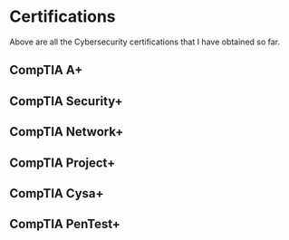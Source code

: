 # Certifications
Above are all the Cybersecurity certifications that I have obtained so far.

<h2>CompTIA A+</h2>

<h2>CompTIA Security+</h2>

<h2>CompTIA Network+</h2>

<h2>CompTIA Project+</h2>

<h2>CompTIA Cysa+</h2>

<h2>CompTIA PenTest+</h2>
